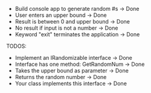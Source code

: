 - Build console app to generate random #s -> Done
- User enters an upper bound -> Done
- Result is between 0 and upper bound -> Done
- No result if input is not a number -> Done
- Keyword "exit" terminates the application -> Done

TODOS:

- Implement an IRandomizable interface -> Done
- Interface has one method: GetRandomNum -> Done
- Takes the upper bound as parameter -> Done
- Returns the random number -> Done
- Your class implements this interface -> Done
